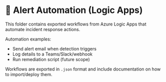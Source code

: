 # 🤖 Alert Automation (Logic Apps)

This folder contains exported workflows from Azure Logic Apps that automate incident response actions.

Automation examples:
- Send alert email when detection triggers
- Log details to a Teams/Slack/webhook
- Run remediation script (future scope)

Workflows are exported in `.json` format and include documentation on how to import/deploy them.
